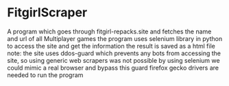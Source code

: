 # FitgirlScraper
A program which goes through fitgirl-repacks.site and fetches the name and url of all Multiplayer games
the program uses selenium library in python to access the site and get the information
the result is saved as a html file
note: the site uses ddos-guard which prevents any bots from accessing the site, so using generic web scrapers was not possible
by using selenium we could mimic a real browser and bypass this guard
firefox gecko drivers are needed to run the program
